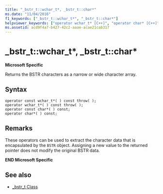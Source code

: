 ```yaml
---
title: "_bstr_t::wchar_t*, _bstr_t::char*"
ms.date: "11/04/2016"
f1_keywords: ["_bstr_t::wchar_t*", "_bstr_t::char*"]
helpviewer_keywords: ["operator wchar_t* [C++]", "operator char* [C++]"]
ms.assetid: acd9f4a7-b427-42c2-aaae-acae21cab317
---
```

# _bstr_t::wchar_t\*, _bstr_t::char\*

**Microsoft Specific**

Returns the BSTR characters as a narrow or wide character array.

## Syntax

```
operator const wchar_t*( ) const throw( );
operator wchar_t*( ) const throw( );
operator const char*( ) const;
operator char*( ) const;
```

## Remarks

These operators can be used to extract the character data that is encapsulated by the `BSTR` object. Assigning a new value to the returned pointer does not modify the original BSTR data.

**END Microsoft Specific**

## See also

- [_bstr_t Class](../cpp/bstr-t-class.md)
